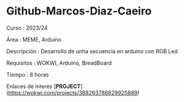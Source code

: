 # Github-Marcos-Diaz-Caeiro

Curso       : 2023/24

Área        : MEME, Arduino

Descripción : Desarrollo de unha secuencia en arduino con RGB Led

Requisitos  : WOKWI, Arduino, BreadBoard

Tiempo      : 8 horas

Enlaces de interés [**PROJECT**]  (https://wokwi.com/projects/388263786629925889)
